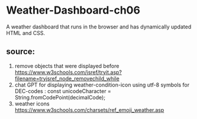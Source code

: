 # Weather-Dashboard-ch06
A weather dashboard that runs in the browser and has dynamically updated HTML and CSS.

## source:
1. remove objects that were displayed before https://www.w3schools.com/jsref/tryit.asp?filename=tryjsref_node_removechild_while
2. chat GPT for displaying weather-condition-icon using utf-8 symbols for DEC-codes : const unicodeCharacter = String.fromCodePoint(decimalCode);
3. weather icons https://www.w3schools.com/charsets/ref_emoji_weather.asp 